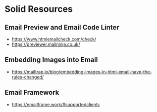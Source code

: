 # Solid Resources

## Email Preview and Email Code Linter
- https://www.htmlemailcheck.com/check/
- https://previewer.mailninja.co.uk/

## Embedding Images into Email
- https://mailtrap.io/blog/embedding-images-in-html-email-have-the-rules-changed/

## Email Framework
- https://emailframe.work/#supportedclients
